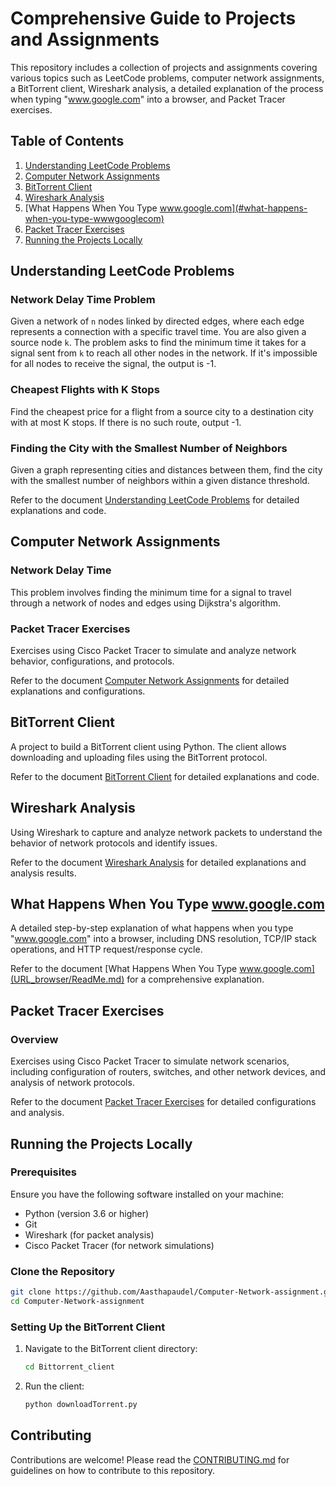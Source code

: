 
# Comprehensive Guide to Projects and Assignments

This repository includes a collection of projects and assignments covering various topics such as LeetCode problems, computer network assignments, a BitTorrent client, Wireshark analysis, a detailed explanation of the process when typing "www.google.com" into a browser, and Packet Tracer exercises.

## Table of Contents

1. [Understanding LeetCode Problems](#understanding-leetcode-problems)
2. [Computer Network Assignments](#computer-network-assignments)
3. [BitTorrent Client](#bittorrent-client)
4. [Wireshark Analysis](#wireshark-analysis)
5. [What Happens When You Type www.google.com](#what-happens-when-you-type-wwwgooglecom)
6. [Packet Tracer Exercises](#packet-tracer-exercises)
7. [Running the Projects Locally](#running-the-projects-locally)

## Understanding LeetCode Problems

### Network Delay Time Problem

Given a network of `n` nodes linked by directed edges, where each edge represents a connection with a specific travel time. You are also given a source node `k`. The problem asks to find the minimum time it takes for a signal sent from `k` to reach all other nodes in the network. If it's impossible for all nodes to receive the signal, the output is -1.

### Cheapest Flights with K Stops

Find the cheapest price for a flight from a source city to a destination city with at most K stops. If there is no such route, output -1.

### Finding the City with the Smallest Number of Neighbors

Given a graph representing cities and distances between them, find the city with the smallest number of neighbors within a given distance threshold.

Refer to the document [Understanding LeetCode Problems](Leetcode/readme.md) for detailed explanations and code.

## Computer Network Assignments

### Network Delay Time

This problem involves finding the minimum time for a signal to travel through a network of nodes and edges using Dijkstra's algorithm.

### Packet Tracer Exercises

Exercises using Cisco Packet Tracer to simulate and analyze network behavior, configurations, and protocols.

Refer to the document [Computer Network Assignments](Assignment_Details/ReadMe.md) for detailed explanations and configurations.

## BitTorrent Client

A project to build a BitTorrent client using Python. The client allows downloading and uploading files using the BitTorrent protocol.

Refer to the document [BitTorrent Client](Bittorrent_client/Readme) for detailed explanations and code.

## Wireshark Analysis

Using Wireshark to capture and analyze network packets to understand the behavior of network protocols and identify issues.

Refer to the document [Wireshark Analysis](wireshark) for detailed explanations and analysis results.

## What Happens When You Type www.google.com

A detailed step-by-step explanation of what happens when you type "www.google.com" into a browser, including DNS resolution, TCP/IP stack operations, and HTTP request/response cycle.

Refer to the document [What Happens When You Type www.google.com](URL_browser/ReadMe.md) for a comprehensive explanation.

## Packet Tracer Exercises

### Overview

Exercises using Cisco Packet Tracer to simulate network scenarios, including configuration of routers, switches, and other network devices, and analysis of network protocols.

Refer to the document [Packet Tracer Exercises](Assignment_Details\Bibektimilsina_packet_tracer) for detailed configurations and analysis.

## Running the Projects Locally

### Prerequisites

Ensure you have the following software installed on your machine:
- Python (version 3.6 or higher)
- Git
- Wireshark (for packet analysis)
- Cisco Packet Tracer (for network simulations)

### Clone the Repository

```bash
git clone https://github.com/Aasthapaudel/Computer-Network-assignment.git
cd Computer-Network-assignment
```

### Setting Up the BitTorrent Client

1. Navigate to the BitTorrent client directory:
    ```bash
    cd Bittorrent_client
    ```

2. Run the client:
    ```bash
    python downloadTorrent.py
    ```





## Contributing

Contributions are welcome! Please read the [CONTRIBUTING.md]() for guidelines on how to contribute to this repository.



